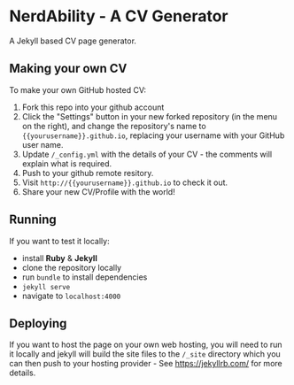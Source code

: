 # NerdAbility - A CV Generator

A Jekyll based CV page generator.

## Making your own CV

To make your own GitHub hosted CV:

1. Fork this repo into your github account
2. Click the "Settings" button in your new forked repository (in the menu on the right), and change the repository's name to `{{yourusername}}.github.io`, replacing your username with your GitHub user name.
3. Update `/_config.yml` with the details of your CV - the comments will explain what is required.
4. Push to your github remote resitory.
5. Visit `http://{{yourusername}}.github.io` to check it out.
6. Share your new CV/Profile with the world!

## Running

If you want to test it locally:

- install **Ruby** & **Jekyll**
- clone the repository locally
- run `bundle` to install dependencies
- `jekyll serve`
- navigate to `localhost:4000`

## Deploying

If you want to host the page on your own web hosting, you will need to run it locally and jekyll will build the site files to the `/_site` directory which you can then push to your hosting provider - See https://jekyllrb.com/ for more details.
